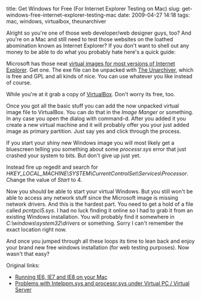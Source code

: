 title: Get Windows for Free (For Internet Explorer Testing on Mac)
slug: get-windows-free-internet-explorer-testing-mac
date: 2009-04-27 14:18
tags: mac, windows, virtualbox, theunarchiver

Alright so you're one of those web developer/web designer guys, too? And you're on a Mac and still need to test those websites on the loathed abomination known as Internet Explorer? If you don't want to shell out any money to be able to do what you probably hate here's a quick guide:

Microsoft has those neat [virtual images for most versions of Internet Explorer](http://www.microsoft.com/downloads/details.aspx?FamilyId=21EABB90-958F-4B64-B5F1-73D0A413C8EF&displaylang=en
). Get one. The exe file can be unpacked with [The Unarchiver](http://wakaba.c3.cx/s/apps/unarchiver.html), which is free and GPL and all kinds of nice. You can use whatever you like instead of course.

While you're at it grab a copy of [VirtualBox](http://www.virtualbox.org/). Don't worry its free, too.

Once you got all the basic stuff you can add the now unpacked virtual image file to VirtualBox. You can do that in the *Image Manger* or something. In any case you open the dialog with command-d. After you added it you create a new virtual machine and it will probably offer you your just added image as primary partition. Just say yes and click through the process.

If you start your shiny new Windows image you will most likely get a bluescreen telling you something about some <em>processr.sys</em> error that just crashed your system to bits. But don't give up just yet.

Instead fire up regedit and search for <em>HKEY_LOCAL_MACHINE\\SYSTEM\\CurrentControlSet\\Services\\Processor</em>. Change the value of *Start* to 4.

Now you should be able to start your virtual Windows. But you still won't be able to access any network stuff since the Microsoft image is missing network drivers. And this is the hardest part. You need to get a hold of a file called <em>pcntpci5.sys</em>. I had no luck finding it online so I had to grab it from an existing Windows installation. You will probably find it somewhere in <em>C:\\windows\\system32\\drivers</em> or something. Sorry I can't remember the exact location right now.

And once you jumped through all these loops its time to lean back and enjoy your brand new free windows installation (for web testing purposes). Now wasn't that easy?

Original links:

* [Running IE6, IE7 and IE8 on your Mac](http://blog.mozmonkey.com/2008/vpc-ie6-ie7-ie8-on-mac-os-x/)
* [Problems with Intelppm.sys and processr.sys under Virtual PC / Virtual Server](http://blogs.msdn.com/virtual_pc_guy/archive/2005/10/24/484461.aspx)  

